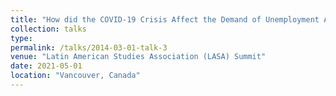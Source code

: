 ```yaml
---
title: "How did the COVID-19 Crisis Affect the Demand of Unemployment Aid in the Sphere of Telework?"
collection: talks
type: 
permalink: /talks/2014-03-01-talk-3
venue: "Latin American Studies Association (LASA) Summit"
date: 2021-05-01
location: "Vancouver, Canada"
---
```

